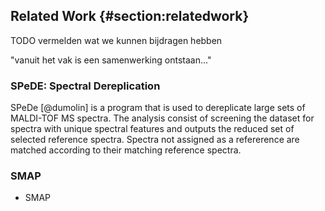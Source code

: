 ## Related Work {#section:relatedwork}

TODO vermelden wat we kunnen bijdragen hebben

"vanuit het vak is een samenwerking ontstaan..."

### SPeDE: Spectral Dereplication

SPeDe [@dumolin] is a program that is used to dereplicate large sets of
MALDI-TOF MS spectra. The analysis consist of screening the dataset for
spectra with unique spectral features and outputs the reduced set of
selected reference spectra. Spectra not assigned as a refererence are
matched according to their matching reference spectra.

### SMAP

* SMAP
